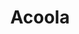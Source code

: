 ---
layout: single-rating-store
title: Acoola
description: Модная детская одежда от 2 до 14 лет
year: 2005
delivery: от 250 р. и бесплатно при заказе от 3000 р.
url-ad: https://ad.admitad.com/g/aa6a560a6bbaaff9d7dd195fbe2a13/
assortment: одежда, обувь, белье,купальники, аксессуары и т.д.
discounts: Скидки до 50%
image: /assets/banners/banner-8fede48f39a6915126079f3284bf6e0f.gif
---